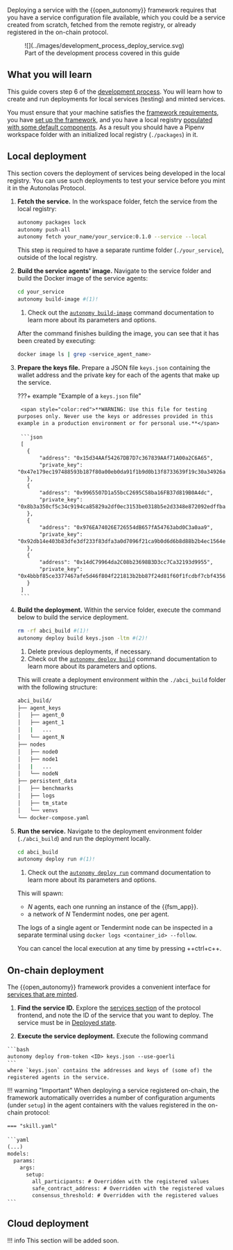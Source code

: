 Deploying a service with the {{open_autonomy}} framework requires that you have a service configuration file available, which you could be a service created from scratch, fetched from the remote registry, or already registered in the on-chain protocol.

<figure markdown>
![](../images/development_process_deploy_service.svg)
<figcaption>Part of the development process covered in this guide</figcaption>
</figure>

## What you will learn

This guide covers step 6 of the [development process](./overview_of_the_development_process.md). You will learn how to create and run deployments for local services (testing) and minted services.

You must ensure that your machine satisfies the [framework requirements](./set_up.md#requirements), you have [set up the framework](./set_up.md#set-up-the-framework), and you have a local registry [populated with some default components](./set_up.md#populate-the-local-registry-for-the-guides). As a result you should have a Pipenv workspace folder with an initialized local registry (`./packages`) in it.

## Local deployment

This section covers the deployment of services being developed in the local registry. You can use such deployments to test your service before you mint it in the Autonolas Protocol.

1. **Fetch the service.** In the workspace folder, fetch the service from the local registry:
    <!-- TODO: packages lock + push all should not be necessary here, but otherwise it cannot build the image. -->
    ```bash
    autonomy packages lock
    autonomy push-all
    autonomy fetch your_name/your_service:0.1.0 --service --local
    ```

    This step is required to have a separate runtime folder (`./your_service`), outside of the local registry.

2. **Build the service agents' image.** Navigate to the service folder and build the Docker image of the service agents:

    ```bash
    cd your_service
    autonomy build-image #(1)!
    ```
    
    1. Check out the [`autonomy build-image`](../../advanced_reference/commands/autonomy_build-image) command documentation to learn more about its parameters and options.

    After the command finishes building the image, you can see that it has been created by executing:

    ```bash
    docker image ls | grep <service_agent_name>
    ```

3. **Prepare the keys file.** Prepare a JSON file `keys.json` containing the wallet address and the private key for each of the agents that make up the service.

    ???+ example "Example of a `keys.json` file"

        <span style="color:red">**WARNING: Use this file for testing purposes only. Never use the keys or addresses provided in this example in a production environment or for personal use.**</span>

        ```json
        [
          {
              "address": "0x15d34AAf54267DB7D7c367839AAf71A00a2C6A65",
              "private_key": "0x47e179ec197488593b187f80a00eb0da91f1b9d0b13f8733639f19c30a34926a"
          },
          {
              "address": "0x9965507D1a55bcC2695C58ba16FB37d819B0A4dc",
              "private_key": "0x8b3a350cf5c34c9194ca85829a2df0ec3153be0318b5e2d3348e872092edffba"
          },
          {
              "address": "0x976EA74026E726554dB657fA54763abd0C3a0aa9",
              "private_key": "0x92db14e403b83dfe3df233f83dfa3a0d7096f21ca9b0d6d6b8d88b2b4ec1564e"
          },
          {
              "address": "0x14dC79964da2C08b23698B3D3cc7Ca32193d9955",
              "private_key": "0x4bbbf85ce3377467afe5d46f804f221813b2bb87f24d81f60f1fcdbf7cbf4356"
          }
        ]
        ```

4. **Build the deployment.** Within the service folder, execute the command below to build the service deployment.

    ```bash
    rm -rf abci_build #(1)!
    autonomy deploy build keys.json -ltm #(2)!
    ```
   
    1. Delete previous deployments, if necessary.
    2. Check out the [`autonomy deploy build`](../../advanced_reference/commands/autonomy_deploy/#autonomy-deploy-build) command documentation to learn more about its parameters and options.

    This will create a deployment environment within the `./abci_build` folder with the following structure:

    ```bash
    abci_build/
    ├── agent_keys
    │   ├── agent_0
    │   ├── agent_1
    │   |   ...
    │   └── agent_N
    ├── nodes
    │   ├── node0
    │   ├── node1
    │   |   ...
    │   └── nodeN
    ├── persistent_data
    │   ├── benchmarks
    │   ├── logs
    │   ├── tm_state
    │   └── venvs
    └── docker-compose.yaml
    ```

5. **Run the service.** Navigate to the deployment environment folder (`./abci_build`) and run the deployment locally.

    ```bash
    cd abci_build
    autonomy deploy run #(1)!
    ```
    
    1. Check out the [`autonomy deploy run`](../../advanced_reference/commands/autonomy_deploy/#autonomy-deploy-run) command documentation to learn more about its parameters and options.

    This will spawn:
    
    * $N$ agents, each one running an instance of the {{fsm_app}}.
    * a network of $N$ Tendermint nodes, one per agent.

    The logs of a single agent or Tendermint node can be inspected in a separate terminal using `docker logs <container_id> --follow`.

    You can cancel the local execution at any time by pressing ++ctrl+c++.

## On-chain deployment

The {{open_autonomy}} framework provides a convenient interface for [services that are minted](./publish_mint_packages.md).

  1. **Find the service ID.** Explore the [services section](https://protocol.autonolas.network/agents) of the protocol frontend, and note the ID of the service that you want to deploy. The service must be in [Deployed state](https://docs.autonolas.network/protocol/life_cycle_of_a_service/#deployed).

  2. **Execute the service deployment.** Execute the following command

    ```bash
    autonomy deploy from-token <ID> keys.json --use-goerli
    ```
    where `keys.json` contains the addresses and keys of (some of) the registered agents in the service.

!!! warning "Important"
    When deploying a service registered on-chain, the framework automatically overrides a number of configuration arguments (under `setup`) in the agent containers with the values registered in the on-chain protocol:

    === "skill.yaml"

    ```yaml
    (...)
    models:
      params:
        args:
          setup:
            all_participants: # Overridden with the registered values
            safe_contract_address: # Overridden with the registered values
            consensus_threshold: # Overridden with the registered values
    ```

## Cloud deployment

!!! info
    This section will be added soon.
